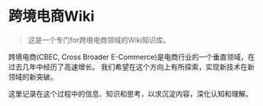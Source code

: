 # 跨境电商Wiki

> 这是一个专门for跨境电商领域的Wiki知识库。

跨境电商(CBEC, Cross Broader E-Commerce)是电商行业的一个垂直领域，在过去几年中经历了高速增长。
我们希望在这个方向上有所探索，实现新技术在新领域的新突破。

这里记录在这个过程中的信息、知识和思考，以求沉淀内容，深化认知和理解。